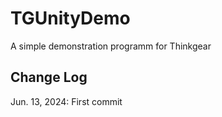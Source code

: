 # TGUnityDemo
A simple demonstration programm for Thinkgear

## Change Log
Jun. 13, 2024: First commit

